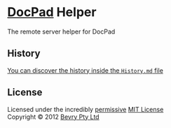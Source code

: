 # [DocPad](https://github.com/bevry/docpad) Helper
The remote server helper for DocPad

## History
[You can discover the history inside the `History.md` file](https://github.com/bevry/docpad-helper/blob/master/History.md#files)

## License
Licensed under the incredibly [permissive](http://en.wikipedia.org/wiki/Permissive_free_software_licence) [MIT License](http://creativecommons.org/licenses/MIT/)
<br/>Copyright &copy; 2012 [Bevry Pty Ltd](http://bevry.me)
